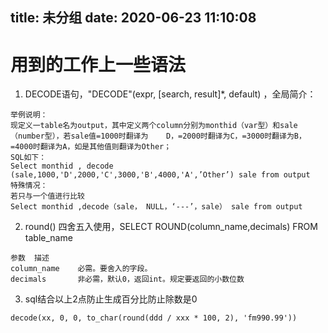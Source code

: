 title: 未分组
date: 2020-06-23 11:10:08
---------
# 用到的工作上一些语法

1. DECODE语句，"DECODE"(expr, [search, result]*, default) ，全局简介：
```
举例说明：
现定义一table名为output，其中定义两个column分别为monthid（var型）和sale（number型），若sale值=1000时翻译为	D，=2000时翻译为C，=3000时翻译为B，=4000时翻译为A，如是其他值则翻译为Other；
SQL如下：
Select monthid , decode (sale,1000,'D',2000,'C',3000,'B',4000,'A',’Other’) sale from output
特殊情况：
若只与一个值进行比较
Select monthid ,decode（sale， NULL，‘---’，sale） sale from output
```

2. round() 四舍五入使用，SELECT ROUND(column_name,decimals) FROM table_name
```
参数	描述
column_name    必需。要舍入的字段。
decimals       非必需，默认0，返回int。规定要返回的小数位数
```

3. sql结合以上2点防止生成百分比防止除数是0
```
decode(xx, 0, 0, to_char(round(ddd / xxx * 100, 2), 'fm990.99'))
```